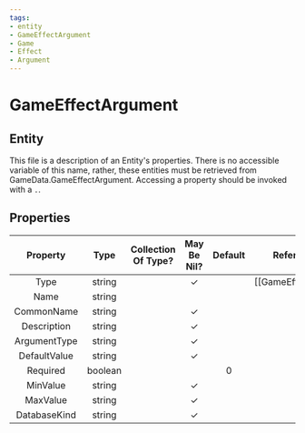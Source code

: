 ```yaml
---
tags:
- entity
- GameEffectArgument
- Game
- Effect
- Argument
---
```

# GameEffectArgument
## Entity
This file is a description of an Entity's properties. There is no accessible variable of this name, rather, these entities must be retrieved from GameData.GameEffectArgument. Accessing a property should be invoked with a `.`.
## Properties
|	Property	|	Type	|	Collection Of Type?	|	May Be Nil?	|	Default	|	References	|	Key	|	Notes	|
|	:-:	|	:-:	|	:-:	|	:-:	|	:-:	|	:-:	|	:-:	|	-:	|
|	Type	|	string	|		|	✓	|		|	[[GameEffect]].Type	|		|	|
|	Name	|	string	|		|		|		|		|		|	|
|	CommonName	|	string	|		|	✓	|		|		|		|	|
|	Description	|	string	|		|	✓	|		|		|		|	|
|	ArgumentType	|	string	|		|	✓	|		|		|		|	|
|	DefaultValue	|	string	|		|	✓	|		|		|		|	|
|	Required	|	boolean	|		|		|	0	|		|		|	|
|	MinValue	|	string	|		|	✓	|		|		|		|	|
|	MaxValue	|	string	|		|	✓	|		|		|		|	|
|	DatabaseKind	|	string	|		|	✓	|		|		|		|	|
